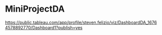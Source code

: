 # MiniProjectDA

https://public.tableau.com/app/profile/steven.felizio/viz/DashboardDA_16764578892770/Dashboard1?publish=yes
